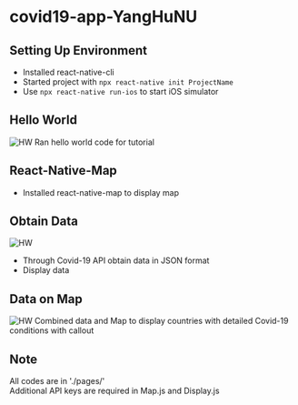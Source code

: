 # covid19-app-YangHuNU

## Setting Up Environment
- Installed react-native-cli
- Started project with ```npx react-native init ProjectName```
- Use ```npx react-native run-ios``` to start iOS simulator

## Hello World
![HW](./docs/HW.gif)
Ran hello world code for tutorial

## React-Native-Map
- Installed react-native-map to display map

## Obtain Data
![HW](./docs/Display.gif)
- Through Covid-19 API obtain data in JSON format
- Display data

## Data on Map
![HW](./docs/map.gif)
Combined data and Map to display countries with detailed Covid-19 conditions with callout


## Note
All codes are in './pages/'  
Additional API keys are required in Map.js and Display.js